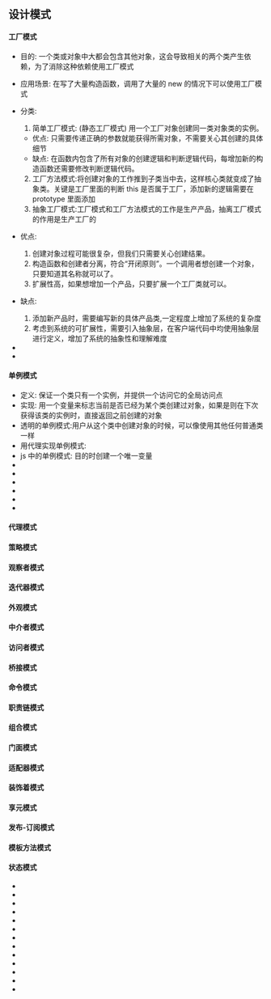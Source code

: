 <!--
 * @Author: your name
 * @Date: 2021-09-07 19:27:14
 * @LastEditTime: 2021-09-08 09:01:49
 * @LastEditors: Please set LastEditors
 * @Description: In User Settings Edit
 * @FilePath: \notes\study notes\设计模式\设计模式.md
-->

## 设计模式

<!-- ---------------------------- -->

#### 工厂模式

- 目的: 一个类或对象中大都会包含其他对象，这会导致相关的两个类产生依赖，为了消除这种依赖使用工厂模式
- 应用场景: 在写了大量构造函数，调用了大量的 new 的情况下可以使用工厂模式
- 分类:
  1. 简单工厂模式: (静态工厂模式) 用一个工厂对象创建同一类对象类的实例。
  - 优点: 只需要传递正确的参数就能获得所需对象，不需要关心其创建的具体细节
  - 缺点: 在函数内包含了所有对象的创建逻辑和判断逻辑代码，每增加新的构造函数还需要修改判断逻辑代码。
  2. 工厂方法模式:将创建对象的工作推到子类当中去，这样核心类就变成了抽象类。关键是工厂里面的判断 this 是否属于工厂，添加新的逻辑需要在 prototype 里面添加
  3. 抽象工厂模式:工厂模式和工厂方法模式的工作是生产产品，抽离工厂模式的作用是生产工厂的
- 优点:
  1. 创建对象过程可能很复杂，但我们只需要关心创建结果。
  2. 构造函数和创建者分离，符合“开闭原则”。一个调用者想创建一个对象，只要知道其名称就可以了。
  3. 扩展性高，如果想增加一个产品，只要扩展一个工厂类就可以。
- 缺点:

  1. 添加新产品时，需要编写新的具体产品类,一定程度上增加了系统的复杂度
  2. 考虑到系统的可扩展性，需要引入抽象层，在客户端代码中均使用抽象层进行定义，增加了系统的抽象性和理解难度

-
-

#### 单例模式

- 定义: 保证一个类只有一个实例，并提供一个访问它的全局访问点
- 实现: 用一个变量来标志当前是否已经为某个类创建过对象，如果是则在下次获得该类的实例时，直接返回之前创建的对象
- 透明的单例模式:用户从这个类中创建对象的时候，可以像使用其他任何普通类一样
- 用代理实现单例模式:
- js 中的单例模式: 目的时创建一个唯一变量
-
-
-
-
-
-

#### 代理模式

#### 策略模式

#### 观察者模式

#### 迭代器模式

#### 外观模式

#### 中介者模式

#### 访问者模式

<!-- ---------------------------- -->

#### 桥接模式

#### 命令模式

#### 职责链模式

<!-- ---------------------------- -->

#### 组合模式

#### 门面模式

#### 适配器模式

#### 装饰着模式

#### 享元模式

<!-- ---------------------------- -->

#### 发布-订阅模式

#### 模板方法模式

#### 状态模式

<!-- ---------------------------- -->

-
-
-
-
-
-
-
-
-
-
-
-
-
